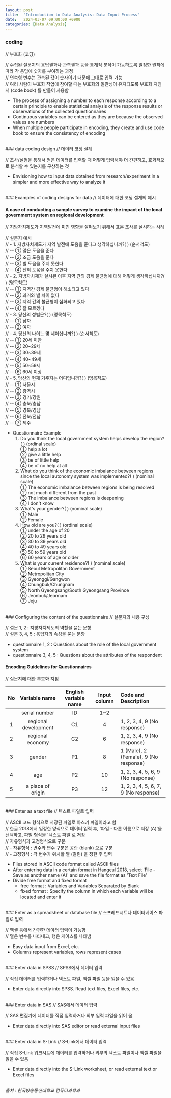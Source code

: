 ```yaml
---
layout: post
title:  "Introduction to Data Analysis: Data Input Process"
date:   2024-03-07 09:00:00 +0900
categories: [Data Analysis]
---
```


### coding   
// 부호화 (코딩)   
   
// 수집된 설문지의 응답결과나 관측결과 등을 통계적 분석이 가능하도록 일정한 원칙에 따라 각 응답에 숫자를 부여하는 과정   
// 연속형 변수는 관측된 값이 숫자이기 때문에 그대로 입력 가능   
// 여러 사람이 부호화 작업에 참여할 때는 부호화의 일관성이 유지되도록 부호화 지침서 (code book) 를 만들어 사용함   
- The process of assigning a number to each response according to a certain principle to enable statistical analysis of the response results or observations of the collected questionnaires   
- Continuous variables can be entered as they are because the observed values are numbers   
- When multiple people participate in encoding, they create and use code book to ensure the consistency of encoding   
   
<br />
### data coding design   
// 데이터 코딩 설계   
   
// 조사/실험을 통해서 얻은 데이터를 입력할 때 어떻게 입력해야 더 간편하고, 효과적으로 분석할 수 있는지를 구상하는 것   
- Envisioning how to input data obtained from research/experiment in a simpler and more effective way to analyze it   
   
<br />
### Examples of coding designs for data   
// 데이터에 대한 코딩 설계의 예시   
   
#### A case of conducting a sample survey to examine the impact of the local government system on regional development   
// 지방자치제도가 지역발전에 미친 영향을 살펴보기 위해서 표본 조사를 실시하는 사례   
   
// 설문지 예시   
// - 1. 지방자치제도가 지역 발전에 도움을 준다고 생각하십니까?( ) (순서척도)   
// -- ① 많은 도움을 준다   
// -- ② 조금 도움을 준다   
// -- ③ 별 도움을 주지 못한다   
// -- ④ 전혀 도움을 주지 못한다   
// - 2. 지방자치제가 실시된 이후 지역 간의 경제 불균형에 대해 어떻게 생각하십니까?( ) (명목척도)   
// -- ① 지역간 경제 불균형이 해소되고 있다   
// -- ② 과거와 별 차이 없다   
// -- ③ 지역 간의 불균형이 심화되고 있다   
// -- ④ 잘 모르겠다   
// - 3. 당신의 성별은?( ) (명목척도)   
// -- ① 남자   
// -- ② 여자   
// - 4. 당신의 나이는 몇 세이십니까?( ) (순서척도)   
// -- ① 20세 미만   
// -- ② 20~29세   
// -- ③ 30~39세   
// -- ④ 40~49세   
// -- ⑤ 50~59세   
// -- ⑥ 60세 이상   
// - 5. 당신의 현재 거주지는 어디입니까?( ) (명목척도)   
// -- ① 서울시   
// -- ② 광역시   
// -- ③ 경기/강원   
// -- ④ 충북/충남   
// -- ⑤ 경북/경남   
// -- ⑥ 전북/전남   
// -- ⑦ 제주   
- Questionnaire Example   
  1. Do you think the local government system helps develop the region?( ) (ordinal scale)   
    ① help a lot   
    ② give a little help   
    ③ be of little help   
    ④ be of no help at all   
  2. What do you think of the economic imbalance between regions since the local autonomy system was implemented?( ) (nominal scale)   
    ① The economic imbalance between regions is being resolved   
    ② not much different from the past   
    ③ The imbalance between regions is deepening   
    ④ I don't know   
  3. What's your gender?( ) (nominal scale)   
    ① Male   
    ② Female   
  4. How old are you?( ) (ordinal scale)   
    ① under the age of 20   
    ② 20 to 29 years old   
    ③ 30 to 39 years old   
    ④ 40 to 49 years old   
    ⑤ 50 to 59 years old   
    ⑥ 60 years of age or older   
  5. What is your current residence?( ) (nominal scale)   
    ① Seoul Metropolitan Government   
    ② Metropolitan City   
    ③ Gyeonggi/Gangwon   
    ④ Chungbuk/Chungnam   
    ⑤ North Gyeongsang/South Gyeongsang Province   
    ⑥ Jeonbuk/Jeonnam   
    ⑦ Jeju   
   
<br />
### Configuring the content of the questionnaire   
// 설문지의 내용 구성   
   
// 설문 1, 2 : 지방자치제도의 역할을 묻는 문항   
// 설문 3, 4, 5 : 응답자의 속성을 묻는 문항   
- questionnaire 1, 2 : Questions about the role of the local government system   
- questionnaire 3, 4, 5 : Questions about the attributes of the respondent   
   
#### Encoding Guidelines for Questionnaires   
// 질문지에 대한 부호화 지침   
   
|No|Variable name|English variable name|Input column|Code and Description|
|:---:|:---:|:---:|:---:|:---|
||serial number|ID|1~2||
|1|regional development|C1|4|1, 2, 3, 4, 9 (No response)|
|2|regional economy|C2|6|1, 2, 3, 4, 9 (No response)|
|3|gender|P1|8|1 (Male), 2 (Female), 9 (No response)|
|4|age|P2|10|1, 2, 3, 4, 5, 6, 9 (No response)|
|5|a place of origin|P3|12|1, 2, 3, 4, 5, 6, 7, 9 (No response)|
   
<br />
### Enter as a text file   
// 텍스트 파일로 입력   
   
// ASCII 코드 형식으로 저장된 파일로 아스키 파일이라고 함   
// 한글 2018에서 일정한 양식으로 데이터 입력 후, '파일 - 다른 이름으로 저장 (A)'을 선택하고, 파일 형식을 '텍스트 파일'로 저장   
// 자유형식과 고정형식으로 구분   
// - 자유형식 : 변수와 변수 구분은 공란 (blank) 으로 구분   
// - 고정형식 : 각 변수가 위치할 열 (칼럼) 을 정한 후 입력   
- Files stored in ASCII code format called ASCII files   
- After entering data in a certain format in Hangeul 2018, select 'File - Save as another name (A)' and save the file format as 'Text File'   
- Divide free format and fixed format   
  - free format : Variables and Variables Separated by Blank   
  - fixed format : Specify the column in which each variable will be located and enter it   
   
<br />
### Enter as a spreadsheet or database file   
// 스프레드시트나 데이터베이스 파일로 입력   
   
// 엑셀 등에서 간편한 데이터 입력이 가능함   
// 열은 변수를 나타내고, 행은 케이스를 나타냄   
- Easy data input from Excel, etc.   
- Columns represent variables, rows represent cases   
   
<br />
### Enter data in SPSS   
// SPSS에서 데이터 입력   
   
// 직접 데이터를 입력하거나 텍스트 파일, 엑셀 파일 등을 읽을 수 있음   
- Enter data directly into SPSS. Read text files, Excel files, etc.   
   
<br />
### Enter data in SAS   
// SAS에서 데이터 입력   
   
// SAS 편집기에 데이터를 직접 입력하거나 외부 입력 파일을 읽어 옴   
- Enter data directly into SAS editor or read external input files   
   
<br />
### Enter data in S-Link   
// S-Link에서 데이터 입력   
   
// 직접 S-Link 워크시트에 데이터를 입력하거나 외부의 텍스트 파일이나 엑셀 파일을 읽을 수 있음   
- Enter data directly into the S-Link worksheet, or read external text or Excel files   
   
<br />
<cite>출처 : 한국방송통신대학교 컴퓨터과학과</cite>
